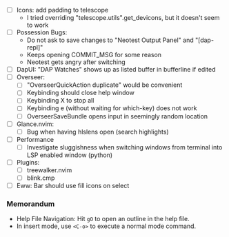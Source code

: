 
- [ ] Icons: add padding to telescope
    - I tried overriding "telescope.utils".get_devicons, but it doesn't seem to work
- [ ] Possession Bugs: 
    - Do not ask to save changes to "Neotest Output Panel" and "[dap-repl]"
    - Keeps opening COMMIT_MSG for some reason
    - Neotest gets angry after switching
- [ ] DapUI: "DAP Watches" shows up as listed buffer in bufferline if edited
- [ ] Overseer: 
    - [ ] "OverseerQuickAction duplicate" would be convenient
    - [ ] Keybinding <Esc> should close help window
    - [ ] Keybinding X to stop all
    - [ ] Keybinding <leader>e (without waiting for which-key) does not work
    - [ ] OverseerSaveBundle opens input in seemingly random location
- [ ] Glance.nvim:
    - [ ] Bug when having hlslens open (search highlights)
- [ ] Performance
    - [ ] Investigate sluggishness when switching windows from terminal into LSP
      enabled window (python)
- [ ] Plugins:
    - [ ] treewalker.nvim
    - [ ] blink.cmp

- [ ] Eww: Bar should use fill icons on select

### Memorandum
- Help File Navigation: Hit `gO` to open an outline in the help file.
- In insert mode, use `<C-o>` to execute a normal mode command.

